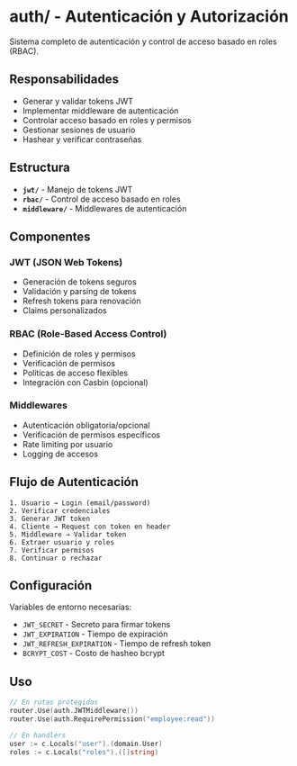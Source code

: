# auth/ - Autenticación y Autorización

Sistema completo de autenticación y control de acceso basado en roles (RBAC).

## Responsabilidades

- Generar y validar tokens JWT
- Implementar middleware de autenticación
- Controlar acceso basado en roles y permisos
- Gestionar sesiones de usuario
- Hashear y verificar contraseñas

## Estructura

- **`jwt/`** - Manejo de tokens JWT
- **`rbac/`** - Control de acceso basado en roles
- **`middleware/`** - Middlewares de autenticación

## Componentes

### JWT (JSON Web Tokens)
- Generación de tokens seguros
- Validación y parsing de tokens
- Refresh tokens para renovación
- Claims personalizados

### RBAC (Role-Based Access Control)
- Definición de roles y permisos
- Verificación de permisos
- Políticas de acceso flexibles
- Integración con Casbin (opcional)

### Middlewares
- Autenticación obligatoria/opcional
- Verificación de permisos específicos
- Rate limiting por usuario
- Logging de accesos

## Flujo de Autenticación

```
1. Usuario → Login (email/password)
2. Verificar credenciales
3. Generar JWT token
4. Cliente → Request con token en header
5. Middleware → Validar token
6. Extraer usuario y roles
7. Verificar permisos
8. Continuar o rechazar
```

## Configuración

Variables de entorno necesarias:
- `JWT_SECRET` - Secreto para firmar tokens
- `JWT_EXPIRATION` - Tiempo de expiración
- `JWT_REFRESH_EXPIRATION` - Tiempo de refresh token
- `BCRYPT_COST` - Costo de hasheo bcrypt

## Uso

```go
// En rutas protegidas
router.Use(auth.JWTMiddleware())
router.Use(auth.RequirePermission("employee:read"))

// En handlers
user := c.Locals("user").(domain.User)
roles := c.Locals("roles").([]string)
```
